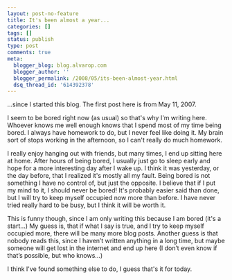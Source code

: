 ```yaml
---
layout: post-no-feature
title: It's been almost a year...
categories: []
tags: []
status: publish
type: post
comments: true
meta:
  blogger_blog: blog.alvarop.com
  blogger_author: ''
  blogger_permalink: /2008/05/its-been-almost-year.html
  dsq_thread_id: '614392378'
---
```

...since I started this blog. The first post here is from May 11, 2007.

I seem to be bored right now (as usual) so that's why I'm writing here. Whoever knows me well enough knows that I spend most of my time being bored. I always have homework to do, but I never feel like doing it. My brain sort of stops working in the afternoon, so I can't really do much homework.

I really enjoy hanging out with friends, but many times, I end up sitting here at home. After hours of being bored, I usually just go to sleep early and hope for a more interesting day after I wake up. I think it was yesterday, or the day before, that I realized it's mostly all my fault. Being bored is not something I have no control of, but just the opposite. I believe that if I put my mind to it, I should never be bored! It's probably easier said than done, but I will try to keep myself occupied now more than before. I have never tried really hard to be busy, but I think it will be worth it.

This is funny though, since I am only writing this because I am bored (it's a start...) My guess is, that if what I say is true, and I try to keep myself occupied more, there will be many more blog posts. Another guess is that nobody reads this, since I haven’t written anything in a long time, but maybe someone will get lost in the internet and end up here (I don’t even know if that’s possible, but who knows…)

I think I've found something else to do, I guess that's it for today.

